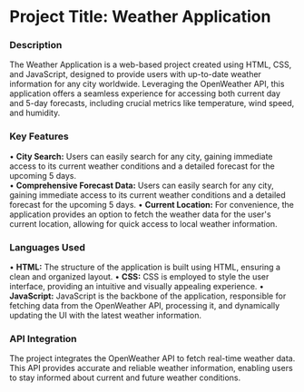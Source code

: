 # Project Title: Weather Application

### Description
The Weather Application is a web-based project created using HTML, CSS, and JavaScript, designed to provide users with up-to-date weather information for any city worldwide. Leveraging the OpenWeather API, this application offers a seamless experience for accessing both current day and 5-day forecasts, including crucial metrics like temperature, wind speed, and humidity.

### Key Features
• **City Search:** Users can easily search for any city, gaining immediate access to its current weather conditions and a detailed forecast for the upcoming 5 days.<br/>
• **Comprehensive Forecast Data:** Users can easily search for any city, gaining immediate access to its current weather conditions and a detailed forecast for the upcoming 5 days.
• **Current Location:** For convenience, the application provides an option to fetch the weather data for the user's current location, allowing for quick access to local weather information.

### Languages Used
• **HTML:** The structure of the application is built using HTML, ensuring a clean and organized layout.
• **CSS:** CSS is employed to style the user interface, providing an intuitive and visually appealing experience.
• **JavaScript:** JavaScript is the backbone of the application, responsible for fetching data from the OpenWeather API, processing it, and dynamically updating the UI with the latest weather information.

### API Integration
The project integrates the OpenWeather API to fetch real-time weather data. This API provides accurate and reliable weather information, enabling users to stay informed about current and future weather conditions.
